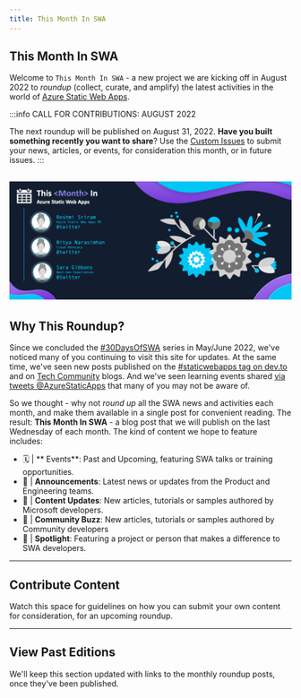 ```yaml
---
title: This Month In SWA
---
```


## This Month In SWA

Welcome to `This Month In SWA` - a new project we are kicking off in August 2022 to _roundup_ (collect, curate, and amplify) the latest activities in the world of [Azure Static Web Apps](https://docs.microsoft.com/en-us/azure/static-web-apps/overview). 

:::info CALL FOR CONTRIBUTIONS: AUGUST 2022

The next roundup will be published on August 31, 2022. **Have you built something recently you want to share**? Use the [Custom Issues](https://github.com/staticwebdev/30DaysOfSWA/issues/new) to submit your news, articles, or events, for consideration this month, or in future issues.
:::

![](../../static/img/png/this-month.png)
---

## Why This Roundup?

Since we concluded the [#30DaysOfSWA](roadmap) series in May/June 2022, we've noticed many of you continuing to visit this site for updates. At the same time, we've seen new posts published on the [#staticwebapps tag on dev.to](https://dev.to/t/staticwebapps) and on [Tech Community](https://techcommunity.microsoft.com/t5/apps-on-azure-blog/bg-p/AppsonAzureBlog/label-name/Static%20Web%20Apps) blogs. And we've seen learning events shared [via tweets @AzureStaticApps](https://twitter.com/AzureStaticApps) that many of you may not be aware of. 

So we thought - why not _round up_ all the SWA news and activities each month, and make them available in a single post for convenient reading. The result: **This Month In SWA** - a blog post that we will publish on the last Wednesday of each month. The kind of content we hope to feature includes:

 * 🗓 | ** Events**: Past and Upcoming, featuring SWA talks or training opportunities.
 * 📢 | **Announcements**: Latest news or updates from the Product and Engineering teams.
 * 👀 | **Content Updates**: New articles, tutorials or samples authored by Microsoft developers.
 * 🐝 | **Community Buzz**: New articles, tutorials or samples authored by Community developers 
 * 🌟 | **Spotlight**: Featuring a project or person that makes a difference to SWA developers.

---

## Contribute Content

Watch this space for guidelines on how you can submit your own content for consideration, for an upcoming roundup.

---

## View Past Editions

We'll keep this section updated with links to the monthly roundup posts, once they've been published.
